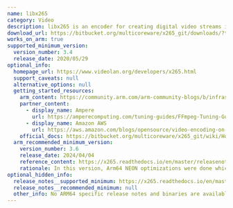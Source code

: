 ```yaml
---
name: libx265
category: Video
description: libx265 is an encoder for creating digital video streams in the High Efficiency Video Coding (HEVC/H. 265) video compression format.
download_url: https://bitbucket.org/multicoreware/x265_git/downloads/?tab=tags
works_on_arm: true
supported_minimum_version:
  version_number: 3.4
  release_date: 2020/05/29
optional_info:
  homepage_url: https://www.videolan.org/developers/x265.html
  support_caveats: null
  alternative_options: null
  getting_started_resources:
    arm_content: https://community.arm.com/arm-community-blogs/b/infrastructure-solutions-blog/posts/reduce-h-265-high-res-encoding-costs-by-over-80-with-aws-graviton2-1207706725
    partner_content:
      - display_name: Ampere
        url: https://amperecomputing.com/tuning-guides/FFmpeg-Tuning-Guide
      - display_name: Amazon AWS
        url: https://aws.amazon.com/blogs/opensource/video-encoding-on-graviton-in-2025/
    official_docs: https://bitbucket.org/multicoreware/x265_git/wiki/Home
  arm_recommended_minimum_version:
    version_number: 3.6
    release_date: 2024/04/04
    reference_content: https://x265.readthedocs.io/en/master/releasenotes.html#version-3-6
    rationale: In this version, Arm64 NEON optimizations were done which included several performance-critical C functions were optimizedfor Aarch64 using NEON instructions, resulting in an overall performance improvement around 20%.
optional_hidden_info:
  release_notes__supported_minimum: https://x265.readthedocs.io/en/master/releasenotes.html#version-3-4
  release_notes__recommended_minimum: null
  other_info: No ARM64 specific release notes and binaries are available. Building it from source.
---
```


